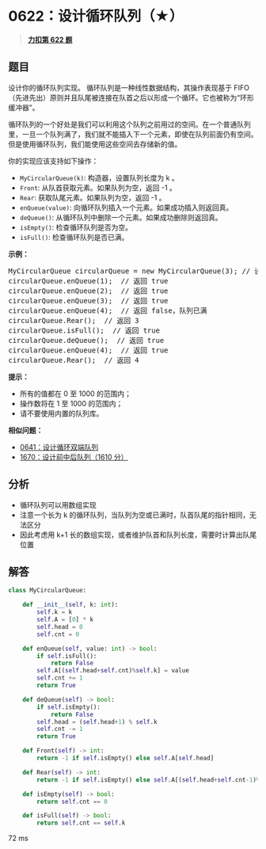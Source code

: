 # 0622：设计循环队列（★）


> <u>**[力扣第 622 题](https://leetcode.cn/problems/design-circular-queue/)**</u>

## 题目

<p>设计你的循环队列实现。 循环队列是一种线性数据结构，其操作表现基于 FIFO（先进先出）原则并且队尾被连接在队首之后以形成一个循环。它也被称为&ldquo;环形缓冲器&rdquo;。</p>

<p>循环队列的一个好处是我们可以利用这个队列之前用过的空间。在一个普通队列里，一旦一个队列满了，我们就不能插入下一个元素，即使在队列前面仍有空间。但是使用循环队列，我们能使用这些空间去存储新的值。</p>

<p>你的实现应该支持如下操作：</p>

<ul>
<li><code>MyCircularQueue(k)</code>: 构造器，设置队列长度为 k 。</li>
<li><code>Front</code>: 从队首获取元素。如果队列为空，返回 -1 。</li>
<li><code>Rear</code>: 获取队尾元素。如果队列为空，返回 -1 。</li>
<li><code>enQueue(value)</code>: 向循环队列插入一个元素。如果成功插入则返回真。</li>
<li><code>deQueue()</code>: 从循环队列中删除一个元素。如果成功删除则返回真。</li>
<li><code>isEmpty()</code>: 检查循环队列是否为空。</li>
<li><code>isFull()</code>: 检查循环队列是否已满。</li>
</ul>



<p><strong>示例：</strong></p>

<pre>MyCircularQueue circularQueue = new MyCircularQueue(3); // 设置长度为 3
circularQueue.enQueue(1);  // 返回 true
circularQueue.enQueue(2);  // 返回 true
circularQueue.enQueue(3);  // 返回 true
circularQueue.enQueue(4);  // 返回 false，队列已满
circularQueue.Rear();  // 返回 3
circularQueue.isFull();  // 返回 true
circularQueue.deQueue();  // 返回 true
circularQueue.enQueue(4);  // 返回 true
circularQueue.Rear();  // 返回 4</pre>



<p><strong>提示：</strong></p>

<ul>
<li>所有的值都在 0 至 1000 的范围内；</li>
<li>操作数将在 1 至 1000 的范围内；</li>
<li>请不要使用内置的队列库。</li>
</ul>


**相似问题：**
- [0641：设计循环双端队列](/leetcode/0641)
- [1670：设计前中后队列（1610 分）](/leetcode/1670)


## 分析

- 循环队列可以用数组实现
- 注意一个长为 k 的循环队列，当队列为空或已满时，队首队尾的指针相同，无法区分
- 因此考虑用 k+1 长的数组实现，或者维护队首和队列长度，需要时计算出队尾位置

## 解答

```python
class MyCircularQueue:

    def __init__(self, k: int):
        self.k = k
        self.A = [0] * k
        self.head = 0
        self.cnt = 0

    def enQueue(self, value: int) -> bool:
        if self.isFull():
            return False
        self.A[(self.head+self.cnt)%self.k] = value
        self.cnt += 1
        return True

    def deQueue(self) -> bool:
        if self.isEmpty():
            return False
        self.head = (self.head+1) % self.k
        self.cnt -= 1
        return True

    def Front(self) -> int:
        return -1 if self.isEmpty() else self.A[self.head]

    def Rear(self) -> int:
        return -1 if self.isEmpty() else self.A[(self.head+self.cnt-1)%self.k]

    def isEmpty(self) -> bool:
        return self.cnt == 0

    def isFull(self) -> bool:
        return self.cnt == self.k
```

72 ms

